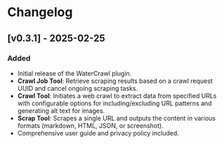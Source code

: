 # Changelog

## [v0.3.1] - 2025-02-25
### Added
- Initial release of the WaterCrawl plugin.
- **Crawl Job Tool**: Retrieve scraping results based on a crawl request UUID and cancel ongoing scraping tasks.
- **Crawl Tool**: Initiates a web crawl to extract data from specified URLs with configurable options for including/excluding URL patterns and generating alt text for images.
- **Scrap Tool**: Scrapes a single URL and outputs the content in various formats (markdown, HTML, JSON, or screenshot).
- Comprehensive user guide and privacy policy included.
